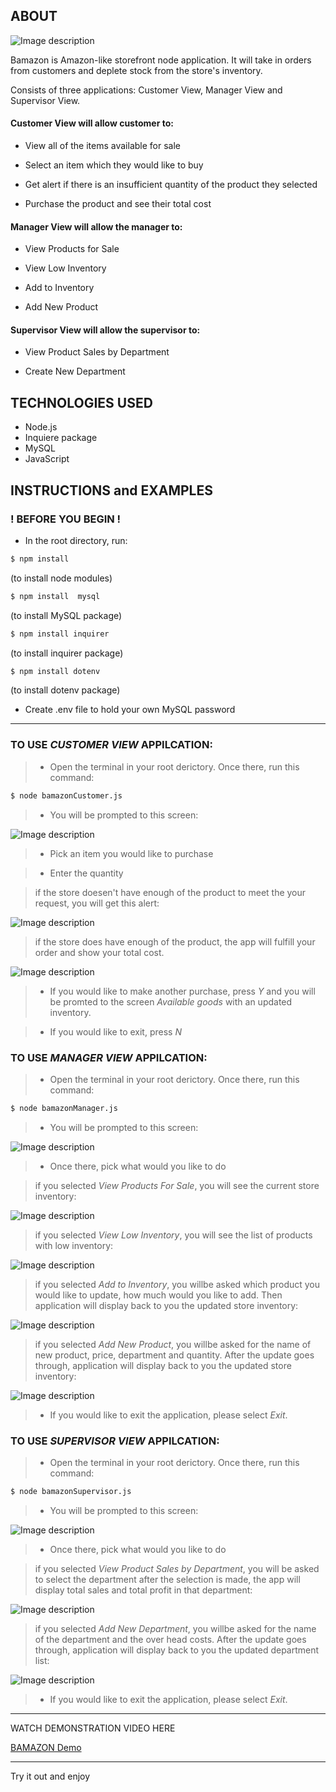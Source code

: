 
## ABOUT
![Image description](img/BAMAZON.png)

Bamazon is Amazon-like storefront node application. It will take in orders from customers and deplete stock from the store's inventory. 

Consists of three applications: Customer View, Manager View and Supervisor View.

#### Customer View will allow customer to:

 - View all of the items available for sale

 - Select an item which they would like to buy

 - Get alert if there is an insufficient quantity of the product they selected

 - Purchase the product and see their total cost

#### Manager View will allow the manager to:

 - View Products for Sale

 - View Low Inventory

 - Add to Inventory

 - Add New Product

#### Supervisor View will allow the supervisor to:

 - View Product Sales by Department
 
  - Create New Department

## TECHNOLOGIES USED

- Node.js
- Inquiere package
- MySQL
- JavaScript

## INSTRUCTIONS and EXAMPLES

### ! BEFORE YOU BEGIN ! 

- In the root directory, run:
```sh
$ npm install 
```
(to install node modules)

```sh
$ npm install  mysql
```
(to install MySQL package)

```sh
$ npm install inquirer
```
(to install inquirer package)

```sh
$ npm install dotenv
```
(to install dotenv package)

- Create .env file to hold your own MySQL password
********

### TO USE _CUSTOMER VIEW_ APPILCATION:

> - Open the terminal in your root derictory. Once there, run this command:

```sh
$ node bamazonCustomer.js
```
> - You will be prompted to this screen:

![Image description](img/customer_1.png)

> - Pick an item you would like to purchase

> - Enter the quantity

> if the store doesen't have enough of the product to meet the your request, you will get this alert:

![Image description](img/customer_2.png)

>if the store does have enough of the product, the app will fulfill your order and show your total cost.

![Image description](img/customer_3.png)

> - If you would like to make another purchase, press _Y_ and you will be promted to the screen _Available goods_ with an updated inventory.

> - If you would like to exit, press _N_

### TO USE _MANAGER VIEW_ APPILCATION:

> - Open the terminal in your root derictory. Once there, run this command:

```sh
$ node bamazonManager.js
```
> - You will be prompted to this screen:

![Image description](img/manager_1.png)

> - Once there, pick what would you like to do

> if you selected _View Products For Sale_, you will see the current store inventory:

![Image description](img/manager_2.png)


> if you selected _View Low Inventory_, you will see the list of products with low inventory:

![Image description](img/manager_3.png)


> if you selected _Add to Inventory_, you willbe asked which product you would like to update, how much would you like to add. Then application will display back to you the updated store inventory:

![Image description](img/manager_4.png)

> if you selected _Add New Product_, you willbe asked for the name of new product, price, department and quantity. After the update goes through, application will display back to you the updated store inventory:

![Image description](img/manager_5.png)

> - If you would like to exit the application, please select _Exit_.

### TO USE _SUPERVISOR VIEW_ APPILCATION:

> - Open the terminal in your root derictory. Once there, run this command:

```sh
$ node bamazonSupervisor.js
```
> - You will be prompted to this screen:

![Image description](img/super_1.png)

> - Once there, pick what would you like to do

> if you selected _View Product Sales by Department_, you will be asked to select the department
>after the selection is made, the app will display total sales and total profit in that department:

![Image description](img/super_2.png)

> if you selected _Add New Department_, you willbe asked for the name of the department and the over head costs. After the update goes through, application will display back to you the updated department list:

![Image description](img/super_3.png)

> - If you would like to exit the application, please select _Exit_.



********
WATCH DEMONSTRATION VIDEO HERE

<a href="https://drive.google.com/file/d/1Cn_yqZSHWppXDJCHAHOeESxWovxc7eMS/view"  target="_blank">BAMAZON Demo</a>

********
Try it out and enjoy




